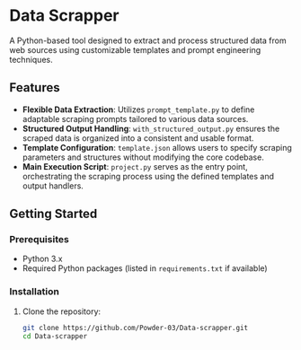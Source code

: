 # Data Scrapper

A Python-based tool designed to extract and process structured data from web sources using customizable templates and prompt engineering techniques.

## Features

- **Flexible Data Extraction**: Utilizes `prompt_template.py` to define adaptable scraping prompts tailored to various data sources.
- **Structured Output Handling**: `with_structured_output.py` ensures the scraped data is organized into a consistent and usable format.
- **Template Configuration**: `template.json` allows users to specify scraping parameters and structures without modifying the core codebase.
- **Main Execution Script**: `project.py` serves as the entry point, orchestrating the scraping process using the defined templates and output handlers.

## Getting Started

### Prerequisites

- Python 3.x
- Required Python packages (listed in `requirements.txt` if available)

### Installation

1. Clone the repository:
   ```bash
   git clone https://github.com/Powder-03/Data-scrapper.git
   cd Data-scrapper
